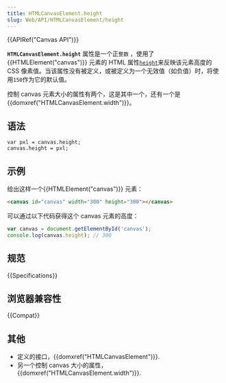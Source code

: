 ```yaml
---
title: HTMLCanvasElement.height
slug: Web/API/HTMLCanvasElement/height
---
```


{{APIRef("Canvas API")}}

**`HTMLCanvasElement.height`** 属性是一个正`整数` ，使用了{{HTMLElement("canvas")}} 元素的 HTML 属性[`height`](/zh-CN/docs/Web/HTML/Element/canvas#height)来反映该元素高度的 CSS 像素值。当该属性没有被定义，或被定义为一个无效值（如负值）时，将使用`150`作为它的默认值。

控制 canvas 元素大小的属性有两个，这是其中一个，还有一个是{{domxref("HTMLCanvasElement.width")}}。

## 语法

```plain
var pxl = canvas.height;
canvas.height = pxl;
```

## 示例

给出这样一个{{HTMLElement("canvas")}} 元素：

```html
<canvas id="canvas" width="300" height="300"></canvas>
```

可以通过以下代码获得这个 canvas 元素的高度：

```js
var canvas = document.getElementById('canvas');
console.log(canvas.height); // 300
```

## 规范

{{Specifications}}

## 浏览器兼容性

{{Compat}}

## 其他

- 定义的接口，{{domxref("HTMLCanvasElement")}}.
- 另一个控制 canvas 大小的属性，{{domxref("HTMLCanvasElement.width")}}.
